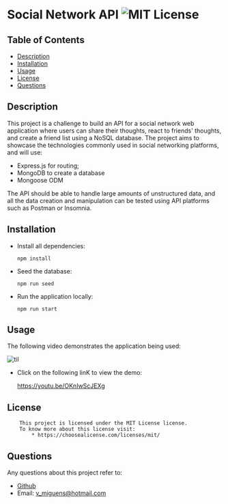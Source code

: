 # Social Network API ![MIT License](https://img.shields.io/badge/license-MIT-blue.svg)

## Table of Contents
* [Description](#description)
* [Installation](#installation)
* [Usage](#usage)
* [License](#license)
* [Questions](#questions)
  
## Description
This project is a challenge to build an API for a social network web application where users can share their thoughts, react to friends' thoughts, and create a friend list using a NoSQL database. The project aims to showcase the technologies commonly used in social networking platforms, and will use:

 * Express.js for routing;
 * MongoDB to create a database
 * Mongoose ODM
 
  The API should be able to handle large amounts of unstructured data, and all the data creation and manipulation can be tested using API platforms such as Postman or Insomnia.

## Installation 
 
* Install all dependencies:
    
    `npm install`

* Seed the database: 

    `npm run seed`

* Run the application locally: 

    `npm run start`

## Usage 
 The following video demonstrates the application being used: 

 ![til](https://github.com/VascoMiguens/Social-Network-API/blob/master/assets/SocialNetworkAPIDemo.gif?raw=true)

 * Click on the following linK to view the demo:
    
    
    https://youtu.be/OKnIwScJEXg
    
    
## License 
        This project is licensed under the MIT License license.
        To know more about this license visit:
            * https://choosealicense.com/licenses/mit/

## Questions
Any questions about this project refer to:
  * [Github](https://github.com/VascoMiguens)
  * Email: v_miguens@hotmail.com

